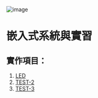 ![image](https://user-images.githubusercontent.com/31268069/130341264-99c9e0f1-d8c5-4759-9ad5-bd51ecb31463.png)
# 嵌入式系統與實習 
## 實作項目：
1.   [LED](https://github.com/imjackyman/ES-Fall2021/blob/main/LED.md)
2.   [TEST-2](https://www.google.com.tw/)
3.   [TEST-3](https://www.google.com.tw/)


